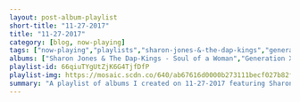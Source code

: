 ```yaml
---
layout: post-album-playlist
short-title: "11-27-2017"
title: "11-27-2017"
category: [blog, now-playing]
tags: ["now-playing","playlists","sharon-jones-&-the-dap-kings","generation-x","bleached","bad-religion","mrs.-magician","beach-fossils","paul-revere-&-the-raiders","count-five","the-modern-lovers","the-modern-lovers","the-yardbirds","the-detroit-cobras"]
albums: ["Sharon Jones & The Dap-Kings - Soul of a Woman","Generation X - Generation X (2002 Remaster)","Bleached - Welcome the Worms","Bad Religion - Stranger Than Fiction","Mrs. Magician - Bermuda","Beach Fossils - Clash The Truth","Paul Revere & The Raiders - Midnight Ride","Count Five - Psychotic Reaction","The Modern Lovers - Live at the longbranch and more","The Modern Lovers - Precise Modern Lovers Order: Live in Boston, 1971 and Berkeley, 1973","The Yardbirds - Roger The Engineer / Over Under Sideways Down","The Detroit Cobras - The Original Recordings"]
playlist-id: 66qiuTYgUtZjK6G4TjfDfP
playlist-img: https://mosaic.scdn.co/640/ab67616d0000b273111becf027b82fe1840a5e16ab67616d0000b2733e0d0db09194a3d43f1e731dab67616d0000b2734fb0fa40fa551c171c46a6d5ab67616d0000b273bfd1236318a87ad06963ebed
summary: "A playlist of albums I created on 11-27-2017 featuring Sharon Jones & The Dap-Kings, Generation X, Bleached, Bad Religion, Mrs. Magician, Beach Fossils, Paul Revere & The Raiders, Count Five, The Modern Lovers, The Modern Lovers, The Yardbirds, and The Detroit Cobras"
---
```

